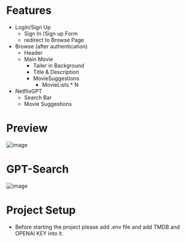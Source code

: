 # Features
- Login/Sign Up
    - Sign In /Sign up Form
    - redirect to Browse Page
- Browse (after authentication)
    - Header
    - Main Movie
        - Tailer in Background
        - Title & Description
        - MovieSuggestions
            - MovieLists * N 
- NetflixGPT
    - Search Bar
    - Movie Suggestions

# Preview
![image](https://github.com/aditya9129/netfix-gpt/assets/108227507/6445bb74-fd20-4257-bf27-0b7a78c0f99a)
# GPT-Search
![image](https://github.com/aditya9129/netfix-gpt/assets/108227507/841ccf6e-650f-4845-8b61-1a1a1140b463)

# Project Setup
- Before starting the project please add .env file and add TMDB and OPENAI KEY into it.
